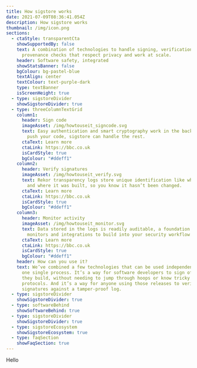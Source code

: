 ```yaml
---
title: How sigstore works
date: 2021-07-09T08:36:41.054Z
description: How sigstore works
thumbnail: /img/icon.png
sections:
  - ctaStyle: transparentCta
    showSupportedBy: false
    text: A combination of technologies to handle signing, verification and
      provenance checks that respect privacy and work at scale.
    header: Software safety, integrated
    showStatsBanner: false
    bgColour: bg-pastel-blue
    textAlign: center
    textColour: text-purple-dark
    type: textBanner
    isScreenHeight: true
  - type: sigstoreDivider
    showSigstoreDivider: true
  - type: threeColumnTextGrid
    column1:
      header: Sign code
      imageAsset: /img/howtouseit_signcode.svg
      text: Easy authentication and smart cryptography work in the background. Just
        push your code, sigstore can handle the rest.
      ctaText: Learn more
      ctaLink: https://bbc.co.uk
      isCardStyle: true
      bgColour: "#ddeff1"
    column2:
      header: Verify signatures
      imageAsset: /img/howtouseit_verify.svg
      text: Rekor transparency logs store unique identification like who created it
        and where it was built, so you know it hasn’t been changed.
      ctaText: Learn more
      ctaLink: https://bbc.co.uk
      isCardStyle: true
      bgColour: "#ddeff1"
    column3:
      header: Monitor activity
      imageAsset: /img/howtouseit_monitor.svg
      text: Data stored in the logs is readily auditable, a foundation for future
        monitors and integrations to build into your security workflow.
      ctaText: Learn more
      ctaLink: https://bbc.co.uk
      isCardStyle: true
      bgColour: "#ddeff1"
    header: How can you use it?
    text: We’ve combined a few technologies that can be used independently, or as
      one single process. It’s a way for software developers to sign off on what
      they build, without needing to jump through hoops or know tricky security
      protocols. And it’s a way for anyone using those releases to verify the
      signatures against a tamper-proof log.
  - type: sigstoreDivider
    showSigstoreDivider: true
  - type: softwareBehind
    showSoftwareBehind: true
  - type: sigstoreDivider
    showSigstoreDivider: true
  - type: sigstoreEcosystem
    showSigstoreEcosystem: true
  - type: faqSection
    showFaqSection: true
---
```


Hello
